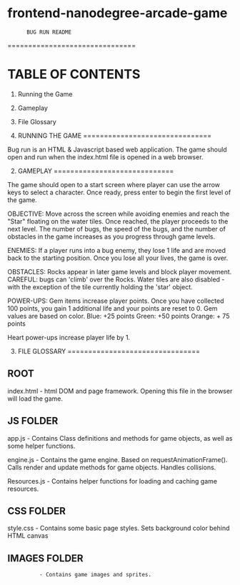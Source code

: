 frontend-nanodegree-arcade-game
===============================
          BUG RUN README
===============================


TABLE OF CONTENTS
===============================
1. Running the Game
2. Gameplay
3. File Glossary



1. RUNNING THE GAME
===============================

Bug run is an HTML & Javascript based web application. The game should open
 and run when the index.html file is opened in a web browser.



 2. GAMEPLAY
 =============================

 The game should open to a start screen where player can use the arrow keys
 to select a character. Once ready, press enter to begin the first level of the
 game.

 OBJECTIVE: Move across the screen while avoiding enemies and reach the "Star"
 floating on the water tiles. Once reached, the player proceeds to the next level.
 The number of bugs, the speed of the bugs, and the number of obstacles in the game
 increases as you progress through game levels.

 ENEMIES: If a player runs into a bug enemy, they lose 1 life and are moved back
 to the starting position. Once you lose all your lives, the game is over.

 OBSTACLES: Rocks appear in later game levels and block player movement. CAREFUL:
 bugs can 'climb' over the Rocks. Water tiles are also disabled - with the exception
 of the tile currently holding the 'star' object.

 POWER-UPS: Gem items increase player points. Once you have collected 100 points,
 you gain 1 additional life and your points are reset to 0.
 Gem values are based on color.
 Blue: +25 points
 Green: +50 points
 Orange: + 75 points

 Heart power-ups increase player life by 1.



 3. FILE GLOSSARY
 ================================

ROOT
-------------------------------------------------------------------------
 index.html   - html DOM and page framework. Opening this file in the browser
                will load the game.

JS FOLDER
--------------------------------------------------------------------------

 app.js       - Contains Class definitions and methods for game objects, as well as some
                helper functions.

 engine.js    - Contains the game engine. Based on requestAnimationFrame(). Calls
                render and update methods for game objects. Handles collisions.

 Resources.js - Contains helper functions for loading and caching game resources.

CSS FOLDER
-----------------------------------------------------------------------------
 style.css    - Contains some basic page styles. Sets background color behind
                HTML canvas

IMAGES FOLDER
-----------------------------------------------------------------------------
              - Contains game images and sprites.
